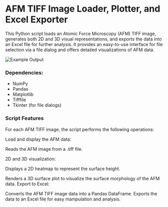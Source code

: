 # AFM TIFF Image Loader, Plotter, and Excel Exporter

This Python script loads an Atomic Force Microscopy (AFM) TIFF image, generates both 2D and 3D visual representations, and exports the data into an Excel file for further analysis. It provides an easy-to-use interface for file selection via a file dialog and offers detailed visualizations of AFM data.

![Example Output](.png)

### Dependencies:

* NumPy
* Pandas
* Matplotlib
* Tifffile
* Tkinter (for file dialogs)

### Script Features
For each AFM TIFF image, the script performs the following operations:

Load and display the AFM data:

Reads the AFM image from a .tiff file.

2D and 3D visualization:

Displays a 2D heatmap to represent the surface height.

Renders a 3D surface plot to visualize the surface morphology of the AFM data.
Export to Excel:

Converts the AFM TIFF image data into a Pandas DataFrame.
Exports the data to an Excel file for easy manipulation and analysis.
